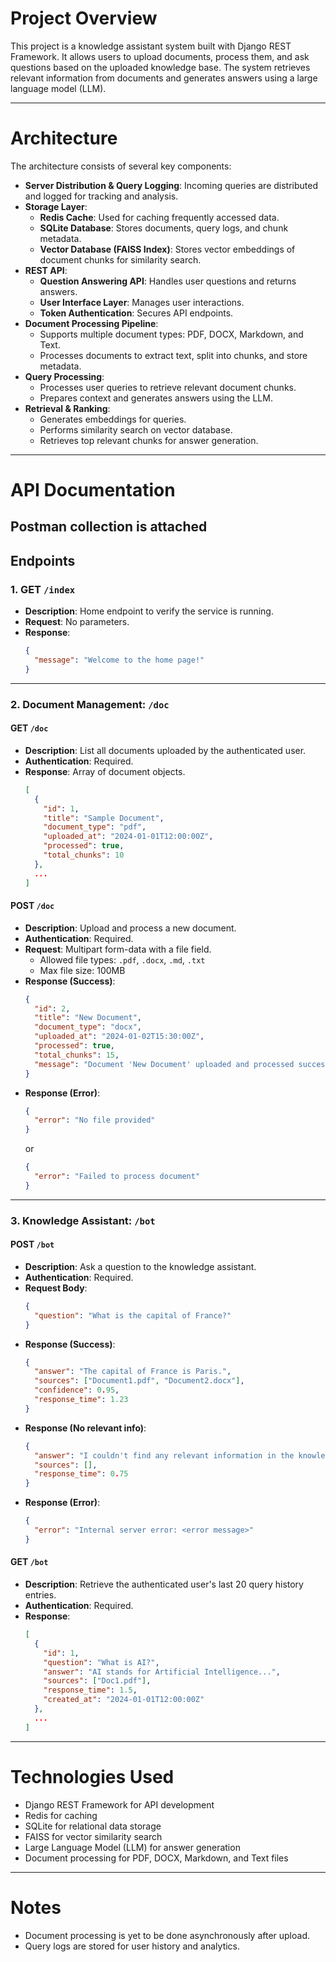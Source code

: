 # Project Overview

This project is a knowledge assistant system built with Django REST Framework. It allows users to upload documents, process them, and ask questions based on the uploaded knowledge base. The system retrieves relevant information from documents and generates answers using a large language model (LLM).

---

# Architecture

The architecture consists of several key components:

- **Server Distribution & Query Logging**: Incoming queries are distributed and logged for tracking and analysis.
- **Storage Layer**:
  - **Redis Cache**: Used for caching frequently accessed data.
  - **SQLite Database**: Stores documents, query logs, and chunk metadata.
  - **Vector Database (FAISS Index)**: Stores vector embeddings of document chunks for similarity search.
- **REST API**:
  - **Question Answering API**: Handles user questions and returns answers.
  - **User Interface Layer**: Manages user interactions.
  - **Token Authentication**: Secures API endpoints.
- **Document Processing Pipeline**:
  - Supports multiple document types: PDF, DOCX, Markdown, and Text.
  - Processes documents to extract text, split into chunks, and store metadata.
- **Query Processing**:
  - Processes user queries to retrieve relevant document chunks.
  - Prepares context and generates answers using the LLM.
- **Retrieval & Ranking**:
  - Generates embeddings for queries.
  - Performs similarity search on vector database.
  - Retrieves top relevant chunks for answer generation.

---

# API Documentation

Postman collection is attached 
---

## Endpoints

### 1. GET `/index`

- **Description**: Home endpoint to verify the service is running.
- **Request**: No parameters.
- **Response**:
  ```json
  {
    "message": "Welcome to the home page!"
  }
  ```

---

### 2. Document Management: `/doc`

#### GET `/doc`

- **Description**: List all documents uploaded by the authenticated user.
- **Authentication**: Required.
- **Response**: Array of document objects.
  ```json
  [
    {
      "id": 1,
      "title": "Sample Document",
      "document_type": "pdf",
      "uploaded_at": "2024-01-01T12:00:00Z",
      "processed": true,
      "total_chunks": 10
    },
    ...
  ]
  ```

#### POST `/doc`

- **Description**: Upload and process a new document.
- **Authentication**: Required.
- **Request**: Multipart form-data with a file field.
  - Allowed file types: `.pdf`, `.docx`, `.md`, `.txt`
  - Max file size: 100MB
- **Response (Success)**:
  ```json
  {
    "id": 2,
    "title": "New Document",
    "document_type": "docx",
    "uploaded_at": "2024-01-02T15:30:00Z",
    "processed": true,
    "total_chunks": 15,
    "message": "Document 'New Document' uploaded and processed successfully"
  }
  ```
- **Response (Error)**:
  ```json
  {
    "error": "No file provided"
  }
  ```
  or
  ```json
  {
    "error": "Failed to process document"
  }
  ```

---

### 3. Knowledge Assistant: `/bot`

#### POST `/bot`

- **Description**: Ask a question to the knowledge assistant.
- **Authentication**: Required.
- **Request Body**:
  ```json
  {
    "question": "What is the capital of France?"
  }
  ```
- **Response (Success)**:
  ```json
  {
    "answer": "The capital of France is Paris.",
    "sources": ["Document1.pdf", "Document2.docx"],
    "confidence": 0.95,
    "response_time": 1.23
  }
  ```
- **Response (No relevant info)**:
  ```json
  {
    "answer": "I couldn't find any relevant information in the knowledge base to answer your question.",
    "sources": [],
    "response_time": 0.75
  }
  ```
- **Response (Error)**:
  ```json
  {
    "error": "Internal server error: <error message>"
  }
  ```

#### GET `/bot`

- **Description**: Retrieve the authenticated user's last 20 query history entries.
- **Authentication**: Required.
- **Response**:
  ```json
  [
    {
      "id": 1,
      "question": "What is AI?",
      "answer": "AI stands for Artificial Intelligence...",
      "sources": ["Doc1.pdf"],
      "response_time": 1.5,
      "created_at": "2024-01-01T12:00:00Z"
    },
    ...
  ]
  ```

---

# Technologies Used

- Django REST Framework for API development
- Redis for caching
- SQLite for relational data storage
- FAISS for vector similarity search
- Large Language Model (LLM) for answer generation
- Document processing for PDF, DOCX, Markdown, and Text files

---

# Notes


- Document processing is yet to be done asynchronously after upload.
- Query logs are stored for user history and analytics.
